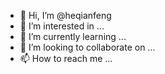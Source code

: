 - 👋 Hi, I’m @heqianfeng
- 👀 I’m interested in ...
- 🌱 I’m currently learning ...
- 💞️ I’m looking to collaborate on ...
- 📫 How to reach me ...

<!---
heqianfeng/heqianfeng is a ✨ special ✨ repository because its `README.md` (this file) appears on your GitHub profile.
You can click the Preview link to take a look at your changes.
--->
